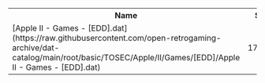 <table>
<tr><th>Name</th><th>Size</th></tr>
<tr><td>[Apple II - Games - [EDD].dat](https://raw.githubusercontent.com/open-retrogaming-archive/dat-catalog/main/root/basic/TOSEC/Apple/II/Games/[EDD]/Apple II - Games - [EDD].dat)</td><td>177877</td></tr>
</table>
